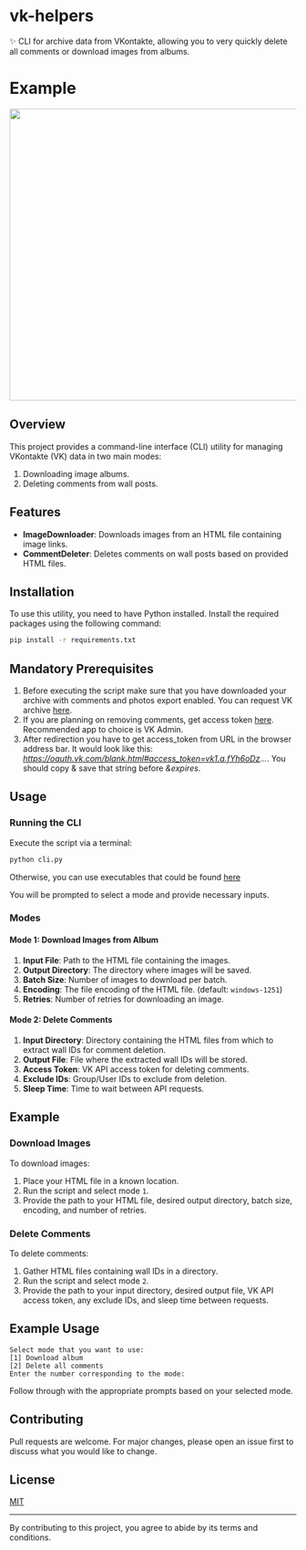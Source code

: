 # vk-helpers

✨ CLI for archive data from VKontakte, allowing you to very quickly delete all comments or download images from albums.

# Example
<img src="https://github.com/user-attachments/assets/d110cf1a-9220-477d-a8ad-0836f71a678e" width="512"> 

## Overview

This project provides a command-line interface (CLI) utility for managing VKontakte (VK) data in two main modes:
1. Downloading image albums.
2. Deleting comments from wall posts.

## Features

- **ImageDownloader**: Downloads images from an HTML file containing image links.
- **CommentDeleter**: Deletes comments on wall posts based on provided HTML files.

## Installation

To use this utility, you need to have Python installed. Install the required packages using the following command:

```bash
pip install -r requirements.txt
```

## Mandatory Prerequisites

1. Before executing the script make sure that you have downloaded your archive with comments and photos export enabled. You can request VK archive [here](https://vk.com/data_protection?section=rules&scroll_to_archive=1).
2. If you are planning on removing comments, get access token [here](https://vkhost.github.io/). Recommended app to choice is VK Admin. 
3. After redirection you have to get access_token from URL in the browser address bar. It would look like this: *https://oauth.vk.com/blank.html#access_token=vk1.a.fYh6oDz...*. You should copy & save that string before *&expires*. 

## Usage

### Running the CLI

Execute the script via a terminal:

```bash
python cli.py
```

Otherwise, you can use executables that could be found [here](https://github.com/htkg/vk-helpers/releases)

You will be prompted to select a mode and provide necessary inputs.

### Modes

#### Mode 1: Download Images from Album

1. **Input File**: Path to the HTML file containing the images.
2. **Output Directory**: The directory where images will be saved.
3. **Batch Size**: Number of images to download per batch.
4. **Encoding**: The file encoding of the HTML file. (default: `windows-1251`)
5. **Retries**: Number of retries for downloading an image.

#### Mode 2: Delete Comments

1. **Input Directory**: Directory containing the HTML files from which to extract wall IDs for comment deletion.
2. **Output File**: File where the extracted wall IDs will be stored.
3. **Access Token**: VK API access token for deleting comments.
4. **Exclude IDs**: Group/User IDs to exclude from deletion.
5. **Sleep Time**: Time to wait between API requests.

## Example

### Download Images

To download images:
1. Place your HTML file in a known location.
2. Run the script and select mode `1`.
3. Provide the path to your HTML file, desired output directory, batch size, encoding, and number of retries.

### Delete Comments

To delete comments:
1. Gather HTML files containing wall IDs in a directory.
2. Run the script and select mode `2`.
3. Provide the path to your input directory, desired output file, VK API access token, any exclude IDs, and sleep time between requests.

## Example Usage
```
Select mode that you want to use:
[1] Download album
[2] Delete all comments
Enter the number corresponding to the mode: 
```

Follow through with the appropriate prompts based on your selected mode.

## Contributing

Pull requests are welcome. For major changes, please open an issue first to discuss what you would like to change.

## License

[MIT](https://opensource.org/licenses/MIT)

---

By contributing to this project, you agree to abide by its terms and conditions.

